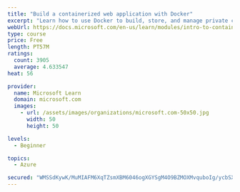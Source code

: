 ```yaml
---
title: "Build a containerized web application with Docker"
excerpt: "Learn how to use Docker to build, store, and manage private container images with the Azure Container Registry."
webUrl: https://docs.microsoft.com/en-us/learn/modules/intro-to-containers/
type: course
price: Free
length: PT57M
ratings:
  count: 3905
  average: 4.633547
heat: 56

provider:
  name: Microsoft Learn
  domain: microsoft.com
  images:
    - url: /assets/images/organizations/microsoft.com-50x50.jpg
      width: 50
      height: 50

levels:
  - Beginner

topics:
  - Azure

secured: "WMSSdKywK/MuMIAFM6XqTZsmXBM6046ogXGYSgM4O9BZMOXMvquboIg/ycbSX/yx0+eiExAMLMrph0aXhaQLouaHkRtuB8TmDnEoK09kyVtSNABC+Iu81AkS8JL6RJSN6POgtjFX5ovk3JyQWqz6vNyB5eNKcRkuCcztNKJuaRIDc9S7do/LAvUVXPF1RJtLmAfjlqPLHdGozw7BxCxSr8LjvurlK6XK+AZIs1ToR0WUrJqtgVVZdasoRHv8M12aV8ukfVxNeHAtuEI7Q7Hh2V8O33kuHvy2DJwkiNbhEV0f2IcB0lXl9BHBB4GoTp29PSYNbiDKJJ6JiQM+S4+RPukZZINicrdbG5MrJhsMIKTf2dwo+w1hJ+PlzTfzFZytQrTTy0K3OZYyJhnOnslzX+FGIDKChzfgMPXNGBV8Yvo=;H0I8xsbfk755tUrXtaNBsQ=="
---
```


